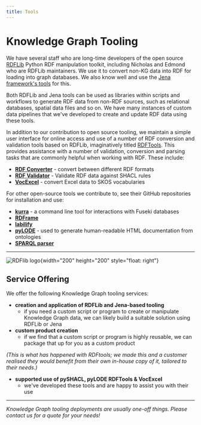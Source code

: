 ```yaml
---
title: Tools
---
```

# Knowledge Graph Tooling

We have several staff who are long-time developers of the open source [RDFLib](https://github.com/RDFLib/rdflib) Python RDF manipulation toolkit, including Nicholas and Edmond who are RDFLib maintainers. We use it to convert non-KG data into RDF for loading into graph databases. We also know well and use the [Jena framework's tools](https://jena.apache.org/documentation/tools/) for this.

Both RDFLib and Jena tools can be used as libraries within scripts and workflows to generate RDF data from non-RDF sources, such as relational databases, spatial data files and so on. We have many instances of custom data pipelines that we've developed to create and update RDF data using these tools.

In addition to our contribution to open source tooling, we maintain a simple user interface for online access and use of a number of RDF conversion and validation tools based on RDFLib, imaginatively titled [RDFTools](https://tools.dev.kurrawong.ai/). This provides assistance with a number of validation, conversion and parsing tasks that are commonly helpful when working with RDF. These include:

- **[RDF Converter](https://tools.dev.kurrawong.ai/convert)** - convert between different RDF formats
- **[RDF Validator](https://tools.dev.kurrawong.ai/validate)** - Validate RDF data against SHACL rules
- **[VocExcel](https://tools.dev.kurrawong.ai/vocexcel)** - convert Excel data to SKOS vocabularies

For other open-source tools we contribute to, see their GitHub repositories for installation and use:
- **[kurra](https://github.com/Kurrawong/kurrawong-python)** - a command line tool for interactions with Fuseki databases
- **[RDFrame](https://github.com/Kurrawong/rdframe-lib)**
- **[labilify](https://github.com/Kurrawong/labelify)**
- **[pyLODE](https://github.com/RDFLib/pyLODE)** - used to generate human-readable HTML documentation from ontologies
- **[SPARQL parser](https://github.com/Kurrawong/sparql)**

---

![RDFlib logo](/img/logo-rdflib.png){width="200" height="200" style="float: right"}

## Service Offering

We offer the following Knowledge Graph tooling services:

- **creation and application of RDFLib and Jena-based tooling**
  - if you need a custom script or program to create or manipulate Knowledge Graph data, we can likely build a suitable solution using RDFLib or Jena
- **custom product creation**
  - if we find that a custom script or program is highly reusable, we can package that up for you as a custom product
  
_(This is what has happened with RDFtools; we made this and a customer realised they would benefit from their own in-house copy of it, tailored to their needs.)_<br/>

- **supported use of pySHACL, pyLODE RDFTools & VocExcel**
  - we've developed these tools and are happy to assist you with their use


---

_Knowledge Graph tooling deployments are usually one-off things. Please contact us for a quote for your needs!_